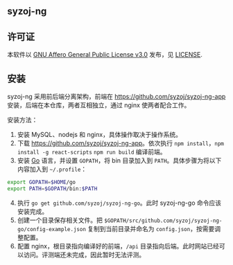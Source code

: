 syzoj-ng
---

## 许可证
本软件以 [GNU Affero General Public License v3.0](https://choosealicense.com/licenses/agpl-3.0/) 发布，见 [LICENSE](LICENSE).

## 安装
syzoj-ng 采用前后端分离架构，前端在 <https://github.com/syzoj/syzoj-ng-app> 安装，后端在本仓库，两者互相独立，通过 nginx 使两者配合工作。

安装方法：
1. 安装 MySQL、nodejs 和 nginx，具体操作取决于操作系统。
2. 下载 <https://github.com/syzoj/syzoj-ng-app>。依次执行 `npm install`，`npm install -g react-scripts` `npm run build` 编译前端。
3. 安装 [Go](https://golang.org) 语言，并设置 `GOPATH`，将 bin 目录加入到 `PATH`。具体步骤为将以下内容加入到 `~/.profile`：
```bash
export GOPATH=$HOME/go
export PATH=$GOPATH/bin:$PATH
```
4. 执行 `go get github.com/syzoj/syzoj-ng-go`。此时 syzoj-ng-go 命令应该安装完成。
5. 创建一个目录保存相关文件。把 `$GOPATH/src/github.com/syzoj/syzoj-ng-go/config-example.json` 复制到当前目录并命名为 `config.json`，按需要调整配置。
6. 配置 nginx，根目录指向编译好的前端，`/api` 目录指向后端。此时网站已经可以访问。评测端还未完成，因此暂时无法评测。
